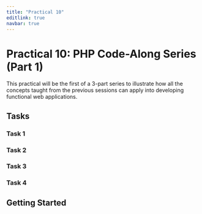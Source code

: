 ```yaml
---
title: "Practical 10"
editlink: true
navbar: true
---
```


# Practical 10: PHP Code-Along Series (Part 1)

This practical will be the first of a 3-part series to illustrate how all the concepts taught from the previous sessions can apply into developing functional web applications.

## Tasks

### Task 1

### Task 2

### Task 3

### Task 4

## Getting Started
